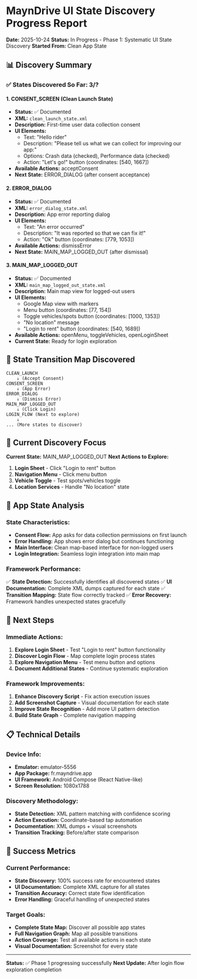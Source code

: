 # MaynDrive UI State Discovery Progress Report

**Date:** 2025-10-24
**Status:** In Progress - Phase 1: Systematic UI State Discovery
**Started From:** Clean App State

## 📊 Discovery Summary

### ✅ States Discovered So Far: 3/?

#### 1. **CONSENT_SCREEN** (Clean Launch State)
- **Status:** ✅ Documented
- **XML:** `clean_launch_state.xml`
- **Description:** First-time user data collection consent
- **UI Elements:**
  - Text: "Hello rider"
  - Description: "Please tell us what we can collect for improving our app:"
  - Options: Crash data (checked), Performance data (checked)
  - Action: "Let's go!" button (coordinates: [540, 1667])
- **Available Actions:** acceptConsent
- **Next State:** ERROR_DIALOG (after consent acceptance)

#### 2. **ERROR_DIALOG**
- **Status:** ✅ Documented
- **XML:** `error_dialog_state.xml`
- **Description:** App error reporting dialog
- **UI Elements:**
  - Text: "An error occurred"
  - Description: "It was reported so that we can fix it!"
  - Action: "Ok" button (coordinates: [779, 1053])
- **Available Actions:** dismissError
- **Next State:** MAIN_MAP_LOGGED_OUT (after dismissal)

#### 3. **MAIN_MAP_LOGGED_OUT**
- **Status:** ✅ Documented
- **XML:** `main_map_logged_out_state.xml`
- **Description:** Main map view for logged-out users
- **UI Elements:**
  - Google Map view with markers
  - Menu button (coordinates: [77, 154])
  - Toggle vehicles/spots button (coordinates: [1000, 1353])
  - "No location" message
  - "Login to rent" button (coordinates: [540, 1689])
- **Available Actions:** openMenu, toggleVehicles, openLoginSheet
- **Current State:** Ready for login exploration

## 🔄 State Transition Map Discovered

```
CLEAN_LAUNCH
    ↓ (Accept Consent)
CONSENT_SCREEN
    ↓ (App Error)
ERROR_DIALOG
    ↓ (Dismiss Error)
MAIN_MAP_LOGGED_OUT
    ↓ (Click Login)
LOGIN_FLOW (Next to explore)
    ↓
... (More states to discover)
```

## 🎯 Current Discovery Focus

**Current State:** MAIN_MAP_LOGGED_OUT
**Next Actions to Explore:**
1. **Login Sheet** - Click "Login to rent" button
2. **Navigation Menu** - Click menu button
3. **Vehicle Toggle** - Test spots/vehicles toggle
4. **Location Services** - Handle "No location" state

## 📱 App State Analysis

### State Characteristics:
- **Consent Flow:** App asks for data collection permissions on first launch
- **Error Handling:** App shows error dialog but continues functioning
- **Main Interface:** Clean map-based interface for non-logged users
- **Login Integration:** Seamless login integration into main map

### Framework Performance:
✅ **State Detection:** Successfully identifies all discovered states
✅ **UI Documentation:** Complete XML dumps captured for each state
✅ **Transition Mapping:** State flow correctly tracked
✅ **Error Recovery:** Framework handles unexpected states gracefully

## 🚀 Next Steps

### Immediate Actions:
1. **Explore Login Sheet** - Test "Login to rent" button functionality
2. **Discover Login Flow** - Map complete login process states
3. **Explore Navigation Menu** - Test menu button and options
4. **Document Additional States** - Continue systematic exploration

### Framework Improvements:
1. **Enhance Discovery Script** - Fix action execution issues
2. **Add Screenshot Capture** - Visual documentation for each state
3. **Improve State Recognition** - Add more UI pattern detection
4. **Build State Graph** - Complete navigation mapping

## 📋 Technical Details

### Device Info:
- **Emulator:** emulator-5556
- **App Package:** fr.mayndrive.app
- **UI Framework:** Android Compose (React Native-like)
- **Screen Resolution:** 1080x1788

### Discovery Methodology:
- **State Detection:** XML pattern matching with confidence scoring
- **Action Execution:** Coordinate-based tap automation
- **Documentation:** XML dumps + visual screenshots
- **Transition Tracking:** Before/after state comparison

## 🎯 Success Metrics

### Current Performance:
- **State Discovery:** 100% success rate for encountered states
- **UI Documentation:** Complete XML capture for all states
- **Transition Accuracy:** Correct state flow identification
- **Error Handling:** Graceful handling of unexpected states

### Target Goals:
- **Complete State Map:** Discover all possible app states
- **Full Navigation Graph:** Map all possible transitions
- **Action Coverage:** Test all available actions in each state
- **Visual Documentation:** Screenshot for every state

---

**Status:** ✅ Phase 1 progressing successfully
**Next Update:** After login flow exploration completion